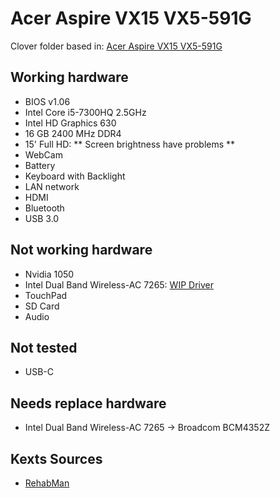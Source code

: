 # Acer Aspire VX15 VX5-591G
Clover folder based in: [Acer Aspire VX15 VX5-591G](https://www.tonymacx86.com/threads/wip-acer-aspire-vx15-vx5-591g.235420/)

## Working hardware
* BIOS v1.06
* Intel Core i5-7300HQ 2.5GHz
* Intel HD Graphics 630
* 16 GB 2400 MHz DDR4
* 15' Full HD: ** Screen brightness have problems **
* WebCam
* Battery
* Keyboard with Backlight
* LAN network
* HDMI
* Bluetooth
* USB 3.0

## Not working hardware
* Nvidia 1050
* Intel Dual Band Wireless-AC 7265: [WIP Driver](https://github.com/timkoers/AppleIntelWiFiMVM)
* TouchPad
* SD Card
* Audio

## Not tested
* USB-C

## Needs replace hardware
* Intel Dual Band Wireless-AC 7265 -> Broadcom BCM4352Z

## Kexts Sources
* [RehabMan](https://github.com/RehabMan?tab=repositories)
